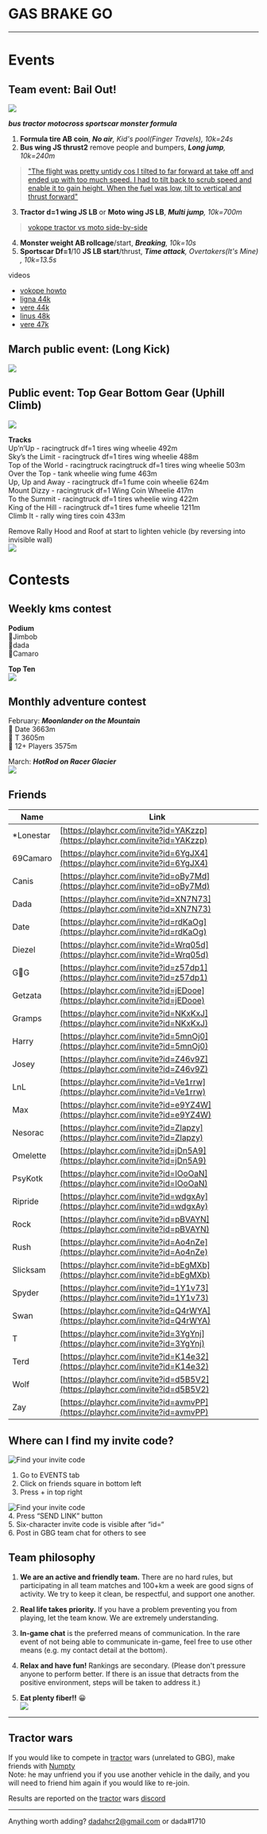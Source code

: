 # GAS BRAKE GO  
***  
# Events
## Team event: Bail Out!
![](https://cdn.discordapp.com/attachments/750874271022317678/815467200374636574/image0.png)

 ***bus tractor motocross sportscar monster formula***

1.  **Formula tire AB coin**,  _**No air**, Kid's pool(Finger Travels), 10k=24s_
2.  **Bus wing JS thrust2** remove people and bumpers,  _**Long jump**, 10k=240m_
   > ["The flight was pretty untidy cos I tilted to far forward at take off and ended up with too much speed. I had to tilt back to scrub speed and enable it to gain height. When the fuel was low, tilt to vertical and thrust forward"](https://cdn.discordapp.com/attachments/667836046733738080/815795280024829972/Hill_Climb_Racing_2_2021-03-01-16-51-18.mp4)
3.  **Tractor d=1 wing JS LB** or **Moto wing JS LB**,  _**Multi jump**, 10k=700m_
   > [vokope tractor vs moto side-by-side](https://youtu.be/4-Jmy4ejrJI)
4.  **Monster weight AB rollcage**/start, _**Breaking**, 10k=10s_
5.  **Sportscar Df=1**/10 **JS LB start**/thrust,  _**Time attack**, Overtakers(It's Mine) , 10k=13.5s_

videos
- [vokope howto](https://youtu.be/lf1tRm8KT6U)
- [ligna 44k](https://youtu.be/ZEMWWIsItsQ)
- [vere 44k](https://youtu.be/QC5Chv1YNcM)
- [linus 48k](https://youtu.be/fk-TQVRKD8M)
- [vere 47k](https://youtu.be/2Vyc-oSetV4)

## March public event: (Long Kick)
![](https://cdn.discordapp.com/attachments/750906124454330429/813553824345620480/image0.png)
## Public event: Top Gear Bottom Gear (Uphill Climb)
![](https://pbs.twimg.com/media/Eu_VUTJXAAc5Rxg.jpg:small)

**Tracks**  
Up’n’Up - racingtruck df=1 tires wing wheelie 492m   
Sky’s the Limit - racingtruck df=1 tires wing wheelie 488m   
Top of the World - racingtruck racingtruck df=1 tires wing wheelie 503m   
Over the Top -  tank wheelie wing fume 463m   
Up, Up and Away - racingtruck df=1 fume coin wheelie 624m  
Mount Dizzy - racingtruck df=1 Wing Coin Wheelie 417m  
To the Summit - racingtruck df=1 tires wheelie wing 422m  
King of the Hill - racingtruck df=1 tires fume wheelie 1211m  
Climb It - rally wing tires coin 433m   

Remove Rally Hood and Roof at start to lighten vehicle (by reversing into invisible wall)   
 ![](https://cdn.discordapp.com/attachments/638501746272108558/799221963687723038/image0.gif)
# Contests
## Weekly kms contest  
**Podium**  
🥇Jimbob  
🥈dada   
🥉Camaro

**Top Ten**  
![](https://cdn.discordapp.com/attachments/777301191474282546/815781323167367188/image0.png)

## Monthly adventure contest  
February: ***Moonlander on the Mountain***  
🥇 Date 3663m  
🥈 T 3605m  
🥉 12+ Players 3575m

March: ***HotRod on Racer Glacier***  
![](https://cdn.discordapp.com/attachments/776132655192211478/815951591277461524/image0.gif)

## Friends

Name | Link
-- | --
*Lonestar | [https://playhcr.com/invite?id=YAKzzp](https://playhcr.com/invite?id=YAKzzp)
69Camaro | [https://playhcr.com/invite?id=6YgJX4](https://playhcr.com/invite?id=6YgJX4)
Canis | [https://playhcr.com/invite?id=oBy7Md](https://playhcr.com/invite?id=oBy7Md)
Dada | [https://playhcr.com/invite?id=XN7N73](https://playhcr.com/invite?id=XN7N73)
Date | [https://playhcr.com/invite?id=rdKaOg](https://playhcr.com/invite?id=rdKaOg)
Diezel | [https://playhcr.com/invite?id=Wrq05d](https://playhcr.com/invite?id=Wrq05d)
G🐝G | [https://playhcr.com/invite?id=z57dp1](https://playhcr.com/invite?id=z57dp1)
Getzata | [https://playhcr.com/invite?id=jEDooe](https://playhcr.com/invite?id=jEDooe)
Gramps | [https://playhcr.com/invite?id=NKxKxJ](https://playhcr.com/invite?id=NKxKxJ)
Harry | [https://playhcr.com/invite?id=5mnOj0](https://playhcr.com/invite?id=5mnOj0)
Josey | [https://playhcr.com/invite?id=Z46v9Z](https://playhcr.com/invite?id=Z46v9Z)
LnL | [https://playhcr.com/invite?id=Ve1rrw](https://playhcr.com/invite?id=Ve1rrw)
Max | [https://playhcr.com/invite?id=e9YZ4W](https://playhcr.com/invite?id=e9YZ4W)
Nesorac | [https://playhcr.com/invite?id=Zlapzy](https://playhcr.com/invite?id=Zlapzy)
Omelette | [https://playhcr.com/invite?id=jDn5A9](https://playhcr.com/invite?id=jDn5A9)
PsyKotk | [https://playhcr.com/invite?id=IOoOaN](https://playhcr.com/invite?id=IOoOaN)
Ripride | [https://playhcr.com/invite?id=wdgxAy](https://playhcr.com/invite?id=wdgxAy)
Rock | [https://playhcr.com/invite?id=pBVAYN](https://playhcr.com/invite?id=pBVAYN)
Rush | [https://playhcr.com/invite?id=Ao4nZe](https://playhcr.com/invite?id=Ao4nZe)
Slicksam | [https://playhcr.com/invite?id=bEgMXb](https://playhcr.com/invite?id=bEgMXb)
Spyder | [https://playhcr.com/invite?id=1Y1v73](https://playhcr.com/invite?id=1Y1v73)
Swan | [https://playhcr.com/invite?id=Q4rWYA](https://playhcr.com/invite?id=Q4rWYA)
T | [https://playhcr.com/invite?id=3YgYnj](https://playhcr.com/invite?id=3YgYnj)
Terd | [https://playhcr.com/invite?id=K14e32](https://playhcr.com/invite?id=K14e32)
Wolf | [https://playhcr.com/invite?id=d5B5V2](https://playhcr.com/invite?id=d5B5V2)
Zay | [https://playhcr.com/invite?id=avmvPP](https://playhcr.com/invite?id=avmvPP)

## Where can I find my invite code?
![Find your invite code](https://i.imgur.com/WiWRznr.jpg)
1. Go to EVENTS tab  
2. Click on friends square in bottom left 
3. Press + in top right

![Find your invite code](https://i.imgur.com/lw0A9k3.jpg)  
4. Press “SEND LINK” button    
5. Six-character invite code is visible after “id=“    
6. Post in GBG team chat for others to see
  
## Team philosophy
1. **We are an active and friendly team.** There are no hard rules, but participating in all team matches and 100+km a week are good signs of activity. We try to keep it clean, be respectful, and support one another. 

2. **Real life takes priority.** If you have a problem preventing you from playing, let the team know. We are extremely understanding.

3. **In-game chat** is the preferred means of communication. In the rare event of not being able to communicate in-game, feel free to use other means (e.g. my contact detail at the bottom).

4. **Relax and have fun!**  Rankings are secondary. (Please don't pressure anyone to perform better. If there is an issue that detracts from the positive environment, steps will be taken to address it.) 

5. **Eat plenty fiber!!** 😀  
![](https://cdn.discordapp.com/attachments/616461538978693141/739209195382898837/image0.jpg)

***  
## Tractor wars 
If you would like to compete in [tractor](https://rentry.co/hcr2vehicles#tractor) wars (unrelated to GBG), make friends with [Numpty](https://playhcr.com/invite?id=95Pyg5)  
Note: he may unfriend you if you use another vehicle in the daily, and you will need to friend him again if you would like to re-join. 

Results are reported on the [tractor](https://rentry.co/hcr2vehicles#tractor)  wars [discord](https://discord.gg/ND6avWY)  

***  
Anything worth adding?  dadahcr2@gmail.com or dada#1710
